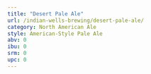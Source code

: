```yaml
---
title: "Desert Pale Ale"
url: /indian-wells-brewing/desert-pale-ale/
category: North American Ale
style: American-Style Pale Ale
abv: 0
ibu: 0
srm: 0
upc: 0
---
```



